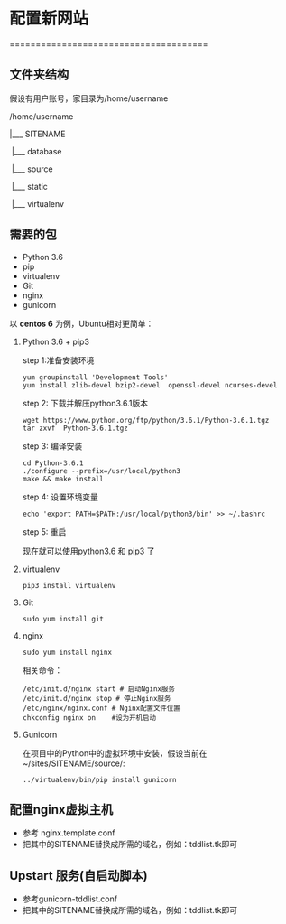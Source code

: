 # 配置新网站

======================================

## 文件夹结构

假设有用户账号，家目录为/home/username

/home/username

|___ SITENAME

​          |___ database

​          |___ source

​          |___ static

​          |___ virtualenv

## 需要的包

- Python 3.6
- pip
- virtualenv 
- Git 
- nginx
- gunicorn

以 **centos 6** 为例，Ubuntu相对更简单：

1. Python 3.6 + pip3

   step 1:准备安装环境

   ```shell
   yum groupinstall 'Development Tools'
   yum install zlib-devel bzip2-devel  openssl-devel ncurses-devel
   ```

   step 2: 下载并解压python3.6.1版本

   ```shell
   wget https://www.python.org/ftp/python/3.6.1/Python-3.6.1.tgz
   tar zxvf  Python-3.6.1.tgz
   ```

   step 3: 编译安装

   ```shell
   cd Python-3.6.1
   ./configure --prefix=/usr/local/python3
   make && make install
   ```

   step 4: 设置环境变量

   ```shell
   echo 'export PATH=$PATH:/usr/local/python3/bin' >> ~/.bashrc
   ```

   step 5: 重启

   现在就可以使用python3.6 和 pip3 了

2. virtualenv

   ```shell
   pip3 install virtualenv
   ```

3. Git

   ```shell
   sudo yum install git
   ```

4. nginx

   ```shell
   sudo yum install nginx
   ```

   相关命令：

   ```shell
   /etc/init.d/nginx start # 启动Nginx服务
   /etc/init.d/nginx stop # 停止Nginx服务
   /etc/nginx/nginx.conf # Nginx配置文件位置
   chkconfig nginx on    #设为开机启动
   ```

5. Gunicorn

   在项目中的Python中的虚拟环境中安装，假设当前在~/sites/SITENAME/source/:

   ```shell
   ../virtualenv/bin/pip install gunicorn
   ```

## 配置nginx虚拟主机

- 参考 nginx.template.conf
- 把其中的SITENAME替换成所需的域名，例如：tddlist.tk即可

## Upstart 服务(自启动脚本)

- 参考gunicorn-tddlist.conf
- 把其中的SITENAME替换成所需的域名，例如：tddlist.tk即可

